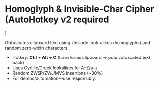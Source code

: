 ﻿# Homoglyph & Invisible-Char Cipher (AutoHotkey v2 required
)

Obfuscates clipboard text using Unicode look-alikes (homoglyphs) and random zero-width characters.

- Hotkey: **Ctrl + Alt + C** (transforms clipboard → puts obfuscated text back)
- Uses Cyrillic/Greek lookalikes for A–Z/a–z
- Random ZWSP/ZWJ/MVS insertions (~30%)
- For demos/automation—use responsibly.

